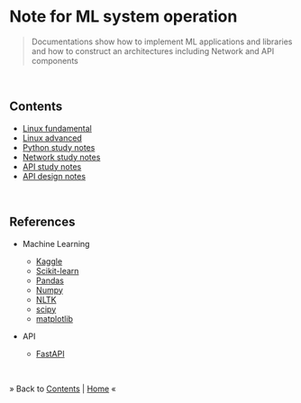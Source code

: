 # Note for ML system operation 

> Documentations show how to implement ML applications and libraries and how to construct an architectures including Network and API components


<br/><a name="contents"></a>
## Contents

  * [Linux fundamental](./LPIC1.md)
  * [Linux advanced](./LPIC2.md)
  * [Python study notes](./python_study_note.md)
  * [Network study notes](./network_study_note.md)
  * [API study notes](./api_study_note.md)
  * [API design notes](./api_design_note.md)

<br/><a name="links"></a>
## References
  * Machine Learning
    - [Kaggle](https://www.kaggle.com/learn/overview)
    - [Scikit-learn](https://scikit-learn.org/stable/)
    - [Pandas](https://pandas.pydata.org/pandas-docs/stable/reference/frame.html)
    - [Numpy](https://numpy.org/doc/stable/user/quickstart.html)
    - [NLTK](https://www.nltk.org/)
    - [scipy](https://docs.scipy.org/doc/scipy/tutorial/index.html#user-guide)
    - [matplotlib](https://matplotlib.org/stable/tutorials/index.html)

  * API
    - [FastAPI](https://fastapi.tiangolo.com/tutorial/)

<p><br/></p>

&raquo; Back to <a href="#contents">Contents</a> | <a href="../README.md">Home</a> &laquo;
